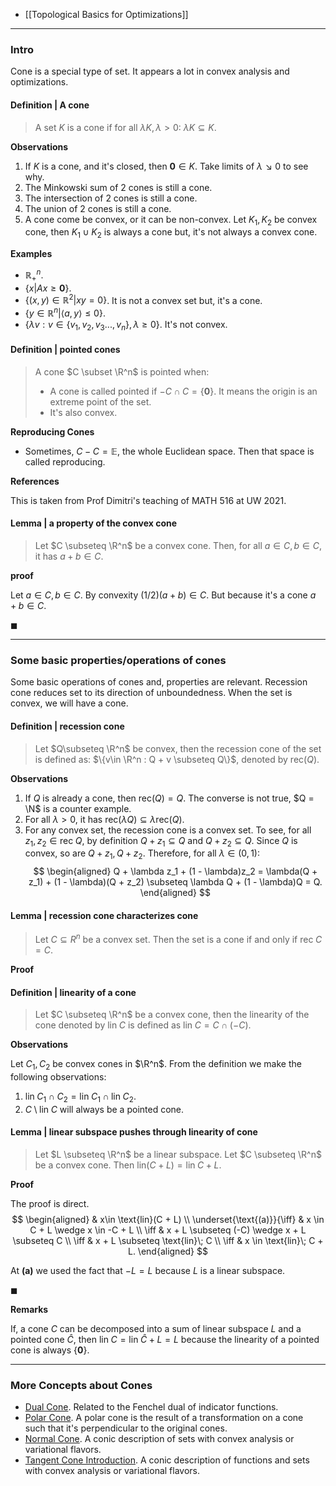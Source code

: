 
- [[Topological Basics for Optimizations]]


---
### **Intro**

Cone is a special type of set. 
It appears a lot in convex analysis and optimizations. 

#### **Definition | A cone**
> A set $K$ is a cone if for all $\lambda K, \lambda > 0$: $\lambda K\subseteq K$. 

**Observations**
1. If $K$ is a cone, and it's closed, then $\mathbf 0 \in K$. 
Take limits of $\lambda \searrow 0$ to see why. 
2. The Minkowski sum of 2 cones is still a cone. 
3. The intersection of 2 cones is still a cone. 
4. The union of 2 cones is still a cone. 
5. A cone come be convex, or it can be non-convex. Let $K_1, K_2$ be convex cone, then $K_1 \cup K_2$ is always a cone but, it's not always a convex cone. 

**Examples** 

* $\mathbb{R}^n_+$.
* $\{x| Ax \ge \mathbf 0\}$. 
* $\{(x, y)\in \mathbb R^2 | xy = 0\}$. It is not a convex set but, it's a cone.  
* $\{y \in \mathbb R^n | \langle a, y\rangle \le 0\}$. 
* $\{\lambda v: v \in \{v_1, v_2, v_3..., v_n\}, \lambda \ge 0\}$. It's not convex. 


#### **Definition | pointed cones**
> A cone $C \subset \R^n$ is pointed when: 
> * A cone is called pointed if $-C \cap C= \{\mathbf 0\}$. It means the origin is an extreme point of the set. 
> * It's also convex. 

**Reproducing Cones**
* Sometimes, $C - C = \mathbb E$, the whole Euclidean space. Then that space is called reproducing. 

**References**

This is taken from Prof Dimitri's teaching of MATH 516 at UW 2021. 

#### **Lemma | a property of the convex cone**
> Let $C \subseteq \R^n$ be a convex cone. 
> Then, for all $a \in C, b \in C$, it has $a + b \in C$. 

**proof**

Let $a \in C, b \in C$. 
By convexity $(1/2)(a + b)\in C$. 
But because it's a cone $a + b \in C$. 

$\blacksquare$


---
### **Some basic properties/operations of cones**
Some basic operations of cones and, properties are relevant. 
Recession cone reduces set to its direction of unboundedness. 
When the set is convex, we will have a cone. 
#### **Definition | recession cone**
>Let $Q\subseteq \R^n$ be convex, then the recession cone of the set is defined as: $\{v\in \R^n : Q + v \subseteq Q\}$, denoted by $\text{rec}(Q)$. 

**Observations**

1. If $Q$ is already a cone, then $\text{rec}(Q) = Q$. The converse is not true, $Q = \N$ is a counter example. 
2. For all $\lambda > 0$, it has $\text{rec}(\lambda Q)\subseteq \lambda \text{rec}(Q)$. 
3. For any convex set, the recession cone is a convex set. 
To see, for all $z_1, z_2 \in \text{rec}\; Q$, by definition $Q + z_1 \subseteq Q$ and $Q + z_2 \subseteq Q$. 
Since $Q$ is convex, so are $Q + z_1, Q + z_2$. 
Therefore, for all $\lambda \in (0, 1)$: 
$$
\begin{aligned}
    Q + \lambda z_1 + (1 - \lambda)z_2
    = \lambda(Q + z_1) + (1 - \lambda)(Q + z_2)
    \subseteq 
    \lambda Q + (1 - \lambda)Q = Q. 
\end{aligned}
$$

#### **Lemma | recession cone characterizes cone**
> Let $C\subseteq R^n$ be a convex set. 
> Then the set is a cone if and only if $\text{rec}\; C = C$. 

**Proof**




#### **Definition | linearity of a cone**
> Let $C \subseteq \R^n$ be a convex cone, then the linearity of the cone denoted by $\text{lin}\; C$ is defined as $\text{lin}\; C = C\cap (- C)$. 

**Observations**

Let $C_1, C_2$ be convex cones in $\R^n$. 
From the definition we make the following observations: 
1. $\text{lin}\; C_1\cap C_2 = \text{lin}\; C_1 \cap \text{lin}\; C_2$. 
2. $C\setminus \text{lin}\; C$ will always be a pointed cone. 


#### **Lemma | linear subspace pushes through linearity of cone**
> Let $L \subseteq \R^n$ be a linear subspace. 
> Let $C \subseteq \R^n$ be a convex cone. 
> Then $\text{lin}(C + L) = \text{lin}\; C + L$. 

**Proof**

The proof is direct. 
$$
\begin{aligned}
    & x\in \text{lin}(C + L) 
    \\
    \underset{\text{(a)}}{\iff}
    & x \in C + L \wedge x \in -C + L
    \\
    \iff 
    & x + L \subseteq (-C) \wedge x + L \subseteq C
    \\
    \iff
    & x + L \subseteq \text{lin}\; C
    \\
    \iff 
    & x \in \text{lin}\; C + L. 
\end{aligned}
$$

At **(a)** we used the fact that $-L = L$ because $L$ is a linear subspace. 

$\blacksquare$

**Remarks**

If, a cone $C$ can be decomposed into a sum of linear subspace $L$ and a pointed cone $\hat C$, then $\text{lin}\;C = \text{lin}\; \hat C + L = L$ because the linearity of a pointed cone is always $\{\mathbf 0\}$. 


----
### **More Concepts about Cones**

- [Dual Cone](Dual%20Cone.md). Related to the Fenchel dual of indicator functions. 
- [Polar Cone](Polar%20Cone.md). A polar cone is the result of a transformation on a cone such that it's perpendicular to the original cones. 
- [Normal Cone](Normal%20Cone.md). A conic description of sets with convex analysis or variational flavors. 
- [Tangent Cone Introduction](AMATH%20516%20Numerical%20Optimizations/Background/Tangent%20Cone%20Introduction.md). A conic description of functions and sets with convex analysis or variational flavors. 